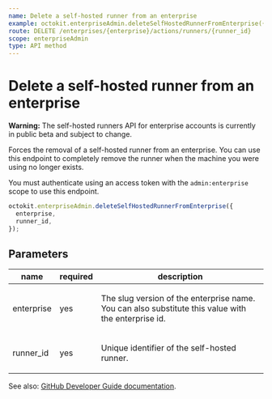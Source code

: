 ```yaml
---
name: Delete a self-hosted runner from an enterprise
example: octokit.enterpriseAdmin.deleteSelfHostedRunnerFromEnterprise({ enterprise, runner_id })
route: DELETE /enterprises/{enterprise}/actions/runners/{runner_id}
scope: enterpriseAdmin
type: API method
---
```


# Delete a self-hosted runner from an enterprise

**Warning:** The self-hosted runners API for enterprise accounts is currently in public beta and subject to change.

Forces the removal of a self-hosted runner from an enterprise. You can use this endpoint to completely remove the runner when the machine you were using no longer exists.

You must authenticate using an access token with the `admin:enterprise` scope to use this endpoint.

```js
octokit.enterpriseAdmin.deleteSelfHostedRunnerFromEnterprise({
  enterprise,
  runner_id,
});
```

## Parameters

<table>
  <thead>
    <tr>
      <th>name</th>
      <th>required</th>
      <th>description</th>
    </tr>
  </thead>
  <tbody>
    <tr><td>enterprise</td><td>yes</td><td>

The slug version of the enterprise name. You can also substitute this value with the enterprise id.

</td></tr>
<tr><td>runner_id</td><td>yes</td><td>

Unique identifier of the self-hosted runner.

</td></tr>
  </tbody>
</table>

See also: [GitHub Developer Guide documentation](https://developer.github.com/v3/enterprise-admin/actions/#delete-self-hosted-runner-from-an-enterprise).
